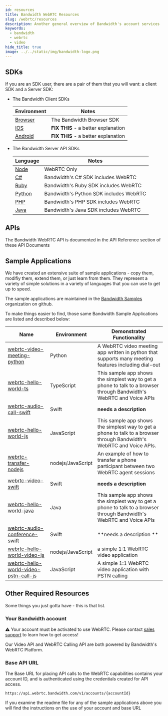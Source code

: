 ```yaml
---
id: resources
title: Bandwidth WebRTC Resources
slug: /webrtc/resources
description: Another general overview of Bandwidth's account services
keywords:
  - bandwidth
  - webrtc
  - video
hide_title: true
image: ../../static/img/bandwidth-logo.png
---
```


## SDKs

If you are an SDK user, there are a pair of them that you will want: a client SDK and a Server SDK:

- The Bandwidth Client SDKs

  | Environment                                                        | Notes                               |
  | ------------------------------------------------------------------ | ----------------------------------- |
  | [Browser](https://www.npmjs.com/package/@bandwidth/webrtc-browser) | The Bandwidth Browser SDK           |
  | [IOS](https://github.com/Bandwidth/bandwidth-webrtc-swift)         | **FIX THIS** - a better explanation |
  | [Android](https://github.com/Bandwidth/bandwidth-android)          | **FIX THIS** - a better explanation |

- The Bandwidth Server API SDKs

  | Language                                                                   | Notes                                  |
  | -------------------------------------------------------------------------- | -------------------------------------- |
  | [Node](https://www.npmjs.com/package/@bandwidth/webrtc)                    | WebRTC Only                            |
  | [C#](https://www.nuget.org/packages/Bandwidth.Sdk/)                        | Bandwidth's C# SDK includes WebRTC     |
  | [Ruby](https://rubygems.org/gems/bandwidth-sdk)                            | Bandwidth's Ruby SDK includes WebRTC   |
  | [Python](https://pypi.org/project/bandwidth-sdk/)                          | Bandwidth's Python SDK includes WebRTC |
  | [PHP](https://packagist.org/packages/bandwidth/sdk)                        | Bandwidth's PHP SDK includes WebRTC    |
  | [Java](https://mvnrepository.com/artifact/com.bandwidth.sdk/bandwidth-sdk) | Bandwidth's Java SDK includes WebRTC   |

## APIs

The Bandwidth WebRTC API is documented in the API Reference section of these API Documents

## Sample Applications

We have created an extensive suite of sample applications - copy them, modifiy them, extend them, or just learn from them. They represent a variety of simple solutions in a variety of languages that you can use to get up to speed.

The sample applications are maintained in the [Bandwidth Samples](https://github.com/search?q=topic%3Awebrtc+org%3ABandwidth-Samples) organization on github.

To make things easier to find, those same Bandwidth Sample Applications are listed and described below:

| Name                                                                                                                | Environment       | Demonstrated Functionality                                                                                            |
| ------------------------------------------------------------------------------------------------------------------- | ----------------- | --------------------------------------------------------------------------------------------------------------------- |
| [webrtc-video-meeting-python](https://github.com/Bandwidth-Samples/webrtc-video-meeting-python)                     | Python            | A WebRTC video meeting app written in python that supports many meeting features including dial-out                   |
| [webrtc-hello-world-ts](https://github.com/Bandwidth-Samples/webrtc-hello-world-ts)                                 | TypeScript        | This sample app shows the simplest way to get a phone to talk to a browser through Bandwidth's WebRTC and Voice APIs  |
| [webrtc-audio-call-swift](https://github.com/Bandwidth-Samples/webrtc-audio-call-swift)                             | Swift             | **needs a description**                                                                                               |
| [webrtc-hello-world-js](https://github.com/Bandwidth-Samples/webrtc-hello-world-js)                                 | JavaScript        | This sample app shows the simplest way to get a phone to talk to a browser through Bandwidth's WebRTC and Voice APIs. |
| [webrtc-transfer-nodejs](https://github.com/Bandwidth-Samples/webrtc-transfer-nodejs)                               | nodejs/JavaScript | An example of how to transfer a phone participant between two WebRTC agent sessions                                   |
| [webrtc-video-swift](https://github.com/Bandwidth-Samples/webrtc-video-swift)                                       | Swift             | **needs a description**                                                                                               |
| [webrtc-hello-world-java](https://github.com/Bandwidth-Samples/webrtc-hello-world-java)                             | Java              | This sample app shows the simplest way to get a phone to talk to a browser through Bandwidth's WebRTC and Voice APIs  |
| [webrtc-audio-conference-swift](https://github.com/Bandwidth-Samples/webrtc-audio-conference-swift)                 | Swift             | **needs a description **                                                                                              |
| [webrtc-hello-world-video-js](https://github.com/Bandwidth-Samples/webrtc-hello-world-video-js)                     | nodejs/JavaScript | a simple 1:1 WebRTC video application                                                                                 |
| [webrtc-hello-world-video-pstn-call-js](https://github.com/Bandwidth-Samples/webrtc-hello-world-video-pstn-call-js) | JavaScript        | A simple 1:1 WebRTC video application with PSTN calling                                                               |

## Other Required Resources

Some things you just gotta have - this is that list.

### Your Bandwidth account

⚠️ Your account must be activated to use WebRTC. Please contact [sales support](https://www.bandwidth.com/talk-to-an-expert/) to learn how to get access!

Our Video API and WebRTC Calling API are both powered by Bandwidth's WebRTC Platform.

### Base API URL

The Base URL for placing API calls to the WebRTC capabilities contains your account ID, and is authenticated using the credentials created for API access.

`https://api.webrtc.bandwidth.com/v1/accounts/{accountId}`

If you examine the readme file for any of the sample applications above you will find the instructions on the use of your account and base URL
